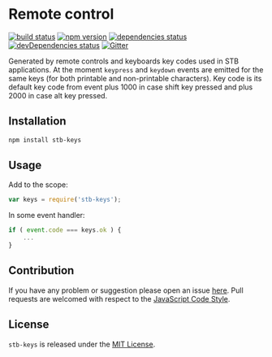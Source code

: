 Remote control
==============

[![build status](https://img.shields.io/travis/stbsdk/keys.svg?style=flat-square)](https://travis-ci.org/stbsdk/keys)
[![npm version](https://img.shields.io/npm/v/stb-keys.svg?style=flat-square)](https://www.npmjs.com/package/stb-keys)
[![dependencies status](https://img.shields.io/david/stbsdk/keys.svg?style=flat-square)](https://david-dm.org/stbsdk/keys)
[![devDependencies status](https://img.shields.io/david/dev/stbsdk/keys.svg?style=flat-square)](https://david-dm.org/stbsdk/keys?type=dev)
[![Gitter](https://img.shields.io/badge/gitter-join%20chat-blue.svg?style=flat-square)](https://gitter.im/DarkPark/stbsdk)


Generated by remote controls and keyboards key codes used in STB applications.
At the moment `keypress` and `keydown` events are emitted for the same keys (for both printable and non-printable characters).
Key code is its default key code from event plus 1000 in case shift key pressed and plus 2000 in case alt key pressed.


## Installation ##

```bash
npm install stb-keys
```


## Usage ##

Add to the scope:

```js
var keys = require('stb-keys');
```

In some event handler:
```js
if ( event.code === keys.ok ) {
    ...
}
```


## Contribution ##

If you have any problem or suggestion please open an issue [here](https://github.com/stbsdk/keys/issues).
Pull requests are welcomed with respect to the [JavaScript Code Style](https://github.com/DarkPark/jscs).


## License ##

`stb-keys` is released under the [MIT License](license.md).
